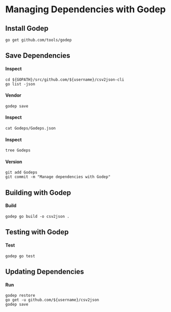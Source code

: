 # Managing Dependencies with Godep

## Install Godep

    go get github.com/tools/godep

## Save Dependencies

#### Inspect

    cd ${GOPATH}/src/github.com/${username}/csv2json-cli
    go list -json

#### Vendor

    godep save

#### Inspect 

    cat Godeps/Godeps.json

#### Inspect

    tree Godeps

#### Version

    git add Godeps
    git commit -m "Manage dependencies with Godep"

## Building with Godep

#### Build

    godep go build -o csv2json .

## Testing with Godep

#### Test

    godep go test

## Updating Dependencies

#### Run

    godep restore
    go get -u github.com/${username}/csv2json
    godep save
